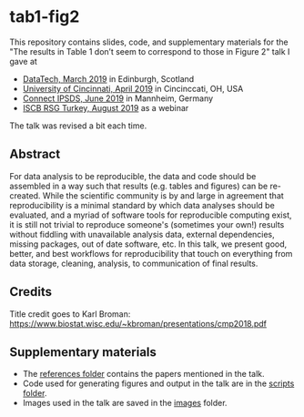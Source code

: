 # tab1-fig2

This repository contains slides, code, and supplementary materials for the "The results in Table 1 don’t seem to correspond to those in Figure 2" talk I gave at 
- [DataTech, March 2019](/01-datatech) in Edinburgh, Scotland <i class="fab fa-speaker-deck"></i>
- [University of Cincinnati, April 2019](/02-uoc) in Cincinccati, OH, USA
- [Connect IPSDS, June 2019](/03-connect) in Mannheim, Germany
- [ISCB RSG Turkey, August 2019](/04-iscb-rsg) as a webinar

The talk was revised a bit each time.

## Abstract

For data analysis to be reproducible, the data and code should be assembled in a way such that results (e.g. tables and figures) can be re-created. While the scientific community is by and large in agreement that reproducibility is a minimal standard by which data analyses should be evaluated, and a myriad of software tools for reproducible computing exist, it is still not trivial to reproduce someone's (sometimes your own!) results without fiddling with unavailable analysis data, external dependencies, missing packages, out of date software, etc. In this talk, we present good, better, and best workflows for reproducibility that touch on everything from data storage, cleaning, analysis, to communication of final results.

## Credits

Title credit goes to Karl Broman: https://www.biostat.wisc.edu/~kbroman/presentations/cmp2018.pdf

## Supplementary materials

- The [references folder](/references) contains the papers mentioned in the talk.
- Code used for generating figures and output in the talk are in the [scripts folder](/scripts).
- Images used in the talk are saved in the [images](/images) folder.
